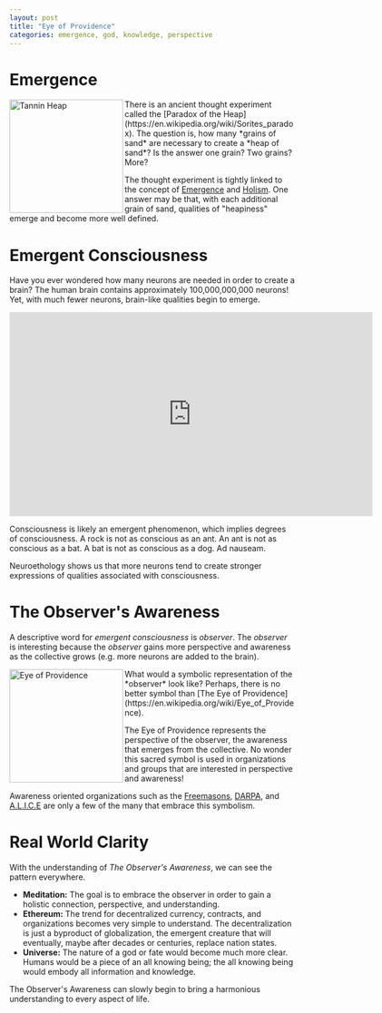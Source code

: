 ```yaml
---
layout: post
title: "Eye of Providence"
categories: emergence, god, knowledge, perspective
---
```


# Emergence

<img src="https://upload.wikimedia.org/wikipedia/commons/3/3a/Tannin_heap.jpeg" alt="Tannin Heap" style="width: 200px;" align="left"/>
There is an ancient thought experiment called the [Paradox of the Heap](https://en.wikipedia.org/wiki/Sorites_paradox). The question is, how many
*grains of sand* are necessary to create a *heap of sand*? Is the answer one grain?
Two grains? More?

The thought experiment is tightly linked to the concept of [Emergence](https://en.wikipedia.org/wiki/Emergence) and [Holism](https://en.wikipedia.org/wiki/Holism). One answer may be that, with each additional grain of sand, qualities of "heapiness" emerge and become more well defined.

# Emergent Consciousness

Have you ever wondered how many neurons are needed in order to create a brain?
The human brain contains approximately 100,000,000,000 neurons! Yet, with much
fewer neurons, brain-like qualities begin to emerge.

<iframe width="640" height="360" src="https://www.youtube.com/embed/1-0eZytv6Qk" frameborder="0" allowfullscreen></iframe>

Consciousness is likely an emergent phenomenon, which implies degrees of consciousness. A rock
is not as conscious as an ant. An ant is not as conscious as a bat. A bat is not as conscious as a dog. Ad nauseam.

Neuroethology shows us that more neurons tend to create stronger expressions of qualities associated with consciousness.

# The Observer's Awareness

A descriptive word for *emergent consciousness* is *observer*. The *observer* is interesting because the *observer* gains more perspective and awareness as the collective grows (e.g. more neurons are added to the brain).

<img src="https://upload.wikimedia.org/wikipedia/commons/1/1e/Eye.jpg" alt="Eye of Providence" style="width: 200px;" align="left"/>
What would a symbolic representation of the *observer* look like? Perhaps, there is no better symbol than [The Eye of Providence](https://en.wikipedia.org/wiki/Eye_of_Providence).

The Eye of Providence represents the perspective of the observer, the awareness that emerges from the collective. No wonder this sacred symbol is used in organizations and groups that are interested in perspective and awareness!

Awareness oriented organizations such as the [Freemasons](https://en.wikipedia.org/wiki/Freemasonry), [DARPA](https://en.wikipedia.org/wiki/Information_Awareness_Office), and [A.L.I.C.E](http://alice.pandorabots.com/) are only a few of the many that embrace this symbolism.

# Real World Clarity

With the understanding of *The Observer's Awareness*, we can see the pattern everywhere.

- **Meditation:** The goal is to embrace the observer in order to gain a holistic connection, perspective, and understanding.
- **Ethereum:** The trend for decentralized currency, contracts, and organizations becomes very simple to understand. The decentralization is just a byproduct of globalization, the emergent creature that will eventually, maybe after decades or centuries, replace nation states.
- **Universe:** The nature of a god or fate would become much more clear. Humans would be a piece of an all knowing being; the all knowing being would embody all information and knowledge.

The Observer's Awareness can slowly begin to bring a harmonious understanding to every aspect of life.
